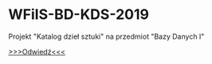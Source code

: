 # WFiIS-BD-KDS-2019
Projekt "Katalog dzieł sztuki" na przedmiot "Bazy Danych I"

[>>>Odwiedź<<<](185.238.75.42:10080)